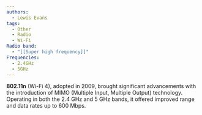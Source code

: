 ```yaml
---
authors:
  - Lewis Evans
tags:
  - Other
  - Radio
  - Wi-Fi
Radio band:
  - "[[Super high frequency]]"
Frequencies:
  - 2.4GHz
  - 5GHz
---
```

**802.11n** (Wi-Fi 4), adopted in 2009, brought significant advancements with the introduction of MIMO (Multiple Input, Multiple Output) technology. Operating in both the 2.4 GHz and 5 GHz bands, it offered improved range and data rates up to 600 Mbps.